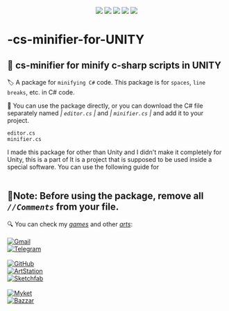 <p align="center">
   <img src="https://img.shields.io/badge/Version-1.4.0-abcdef?style=flat">
   <img src="https://img.shields.io/badge/.NET-512BD4?logo=dotnet&logoColor=fff">
   <img src="https://img.shields.io/badge/Unity-%23000000.svg?logo=unity&logoColor=white">
   <img src="https://custom-icon-badges.demolab.com/badge/Visual%20Studio-5C2D91.svg?&logo=visual-studio&logoColor=white">
   <img src="https://custom-icon-badges.demolab.com/badge/C%23-%23239120.svg?logo=cshrp&logoColor=white">
</p>


# -cs-minifier-for-UNITY
## 🧃 cs-minifier for minify c-sharp scripts in UNITY

 🏷 A package for ```minifying C#``` code. This package is for ```spaces```, ```line breaks```, etc. in C# code.

 🔑 You can use the package directly, or you can download the C# file separately named *| ```editor.cs``` |* and *| ```minifier.cs``` |* and add it to your project.
 ```
editor.cs
minifier.cs
```
I made this package for other than Unity and I didn't make it completely for Unity, this is a part of
It is a project that is supposed to be used inside a special software.
You can use the following guide for <br><br>

## 📍Note: Before using the package, remove all *```//Comments```* from your file.<br>
  
🔍 You can check my *[games](https://B2n.ir/my-myket)* and other *[arts](https://B2n.ir/artstation)*:<br>
<br>
[![Gmail](https://img.shields.io/badge/Gmail-D14836?logo=gmail&logoColor=white)](https://www.naiad.art.studio@gmail.com)<br>
[![Telegram](https://img.shields.io/badge/Telegram-2CA5E0?logo=telegram&logoColor=white)](http://telegram.me/GhurbeSABZI)<br>
<br>
[![GitHub](https://img.shields.io/badge/GitHub-%23121011.svg?logo=github&logoColor=white)](https://github.com/qewr1324)<br>
[![ArtStation](https://img.shields.io/badge/Art%20Station-22a6e2?style=flat&logo=artstation&labelColor=404044)](https://B2n.ir/artstation)<br>
[![Sketchfab](https://img.shields.io/badge/Sketchfab-abcdef?style=flat&logo=sketchfab&logoColor=white&labelColor=2aaadd)](https://B2n.ir/sketchfab)<br>
<br>
[![Myket](https://img.shields.io/badge/Myket-0091ea?style=flat&logoSize=auto&label=%E2%93%82%EF%B8%8F&labelColor=0071b7)](https://B2n.ir/my-myket)<br>
[![Bazzar](https://img.shields.io/badge/Bazzar-64c317?style=flat&label=%F0%9F%8D%B5&labelColor=009950)](https://B2n.ir/my-cafebazaar)<br>
<br>
